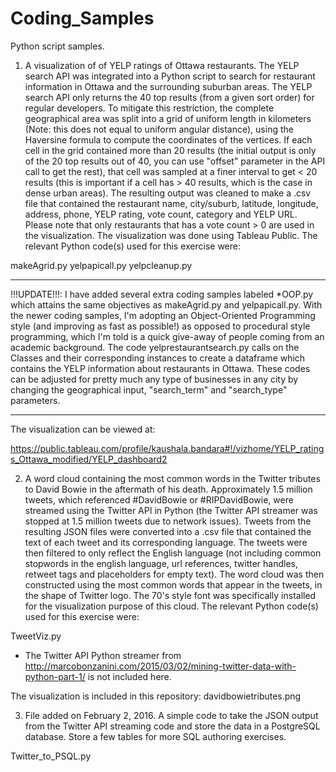 # Coding_Samples

Python script samples.

1) A visualization of of YELP ratings of Ottawa restaurants. The YELP search API was integrated into a Python script to search for restaurant information in Ottawa and the surrounding suburban areas. The YELP search API only returns the 40 top results (from a given sort order) for regular developers. To mitigate this restriction, the complete geographical area was split into a grid of uniform length in kilometers (Note: this does not equal to uniform angular distance), using the Haversine formula to compute the coordinates of the vertices. If each cell in the grid contained more than 20 results (the initial output is only of the 20 top results out of 40, you can use "offset" parameter in the API call to get the rest), that cell was sampled at a finer interval to get < 20 results (this is important if a cell has > 40 results, which is the case in dense urban areas). The resulting output was cleaned to make a .csv file that contained the restaurant name, city/suburb, latitude, longitude, address, phone, YELP rating, vote count, category and YELP URL. Please note that only restaurants that has a vote count > 0 are used in the visualization. The visualization was done using Tableau Public. The relevant Python code(s) used for this exercise were:

makeAgrid.py
yelpapicall.py
yelpcleanup.py

*******************************************************************************************************
!!!UPDATE!!!: I have added several extra coding samples labeled *OOP.py which attains the same objectives as makeAgrid.py and yelpapicall.py. With the newer coding samples, I'm adopting an Object-Oriented Programming style (and improving as fast as possible!) as opposed to procedural style programming, which I'm told is a quick give-away of people coming from an academic background. The code yelprestaurantsearch.py calls on the Classes and their corresponding instances to create a dataframe which contains the YELP information about restaurants in Ottawa. These codes can be adjusted for pretty much any type of businesses in any city by changing the geographical input, "search_term" and "search_type" parameters.
********************************************************************************************************

The visualization can be viewed at:

https://public.tableau.com/profile/kaushala.bandara#!/vizhome/YELP_ratings_Ottawa_modified/YELP_dashboard2

2) A word cloud containing the most common words in the Twitter tributes to David Bowie in the aftermath of his death. Approximately 1.5 million tweets, which referenced #DavidBowie or #RIPDavidBowie, were streamed using the Twitter API in Python (the Twitter API streamer was stopped at 1.5 million tweets due to network issues). Tweets from the resulting JSON files were converted into a .csv file that contained the text of each tweet and its corresponding language. The tweets were then filtered to only reflect the English language (not including common stopwords in the english language, url references, twitter handles, retweet tags and placeholders for empty text). The word cloud was then constructed using the most common words that appear in the tweets, in the shape of Twitter logo. The 70's style font was specifically installed for the visualization purpose of this cloud. The relevant Python code(s) used for this exercise were:

TweetViz.py
* The Twitter API Python streamer from http://marcobonzanini.com/2015/03/02/mining-twitter-data-with-python-part-1/ is not included here.

The visualization is included in this repository: davidbowietributes.png

3) File added on February 2, 2016. A simple code to take the JSON output from the Twitter API streaming code and store the data in a PostgreSQL database. Store a few tables for more SQL authoring exercises.

Twitter_to_PSQL.py
